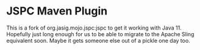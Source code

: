 # JSPC Maven Plugin

This is a fork of org.jasig.mojo.jspc:jspc to get it working with Java 11. Hopefully just long enough for us to be able to migrate to the Apache Sling equivalent soon. Maybe it gets someone else out of a pickle one day too.
